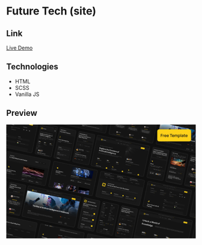 # Future Tech (site)

## Link

<a href="https://shakh9.github.io/portfolio-site-future-tech/" target="_blank">
  Live Demo
</a>

## Technologies

- HTML
- SCSS
- Vanilla JS

## Preview

<p align="center">
  <img src="images/future-tech-preview.png" alt="Screenshot" width="600">
</p>
